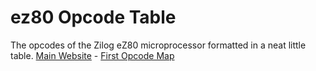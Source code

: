 
# ez80 Opcode Table
The opcodes of the Zilog eZ80 microprocessor formatted in a neat little table.
[Main Website](https://ez80.abeck.pw) - [First Opcode Map](https://ez80.abeck.pw/table00.html)
